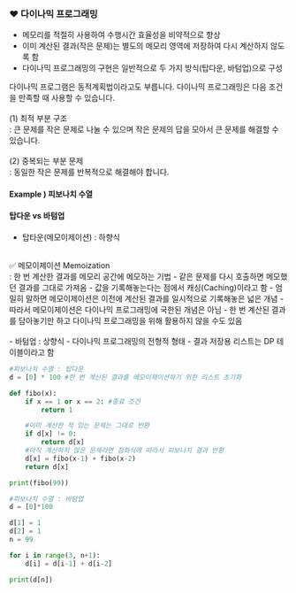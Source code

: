 ### ❤ 다이나믹 프로그래밍
- 메모리를 적절히 사용하여 수행시간 효율성을 비약적으로 향상
- 이미 계산된 결과(작은 문제)는 별도의 메모리 영역에 저장하여 다시 계산하지 않도록 함
- 다이나믹 프로그래밍의 구현은 일반적으로 두 가지 방식(탑다운, 바텀업)으로 구성

다이나믹 프로그램은 동적계획법이라고도 부릅니다.
다이나믹 프로그래밍은 다음 조건을 만족할 때 사용할 수 있습니다.<br>
<br>
(1) 최적 부분 구조 <br>
: 큰 문제를 작은 문제로 나눌 수 있으며 작은 문제의 답을 모아서 큰 문제를 해결할 수 있습니다.
<br>
<br>
(2) 중복되는 부분 문제 <br>
: 동일한 작은 문제를 반복적으로 해결해야 합니다.

#### Example ) 피보나치 수열

#### 탑다운 vs 바텀업
- 탑타운(메모이제이션) : 하향식 
<br>
✅ 메모이제이션 Memoization
<br> : 한 번 계산한 결과를 메모리 공간에 메모하는 기법
  - 같은 문제를 다시 호출하면 메모했던 결과를 그대로 가져옴
  - 값을 기록해놓는다는 점에서 캐싱(Caching)이라고 함
  - 엄밀히 말하면 메모이제이션은 이전에 계산된 결과를 일시적으로 기록해놓은 넓은 개념
  - 따라서 메모이제이션은 다이나믹 프로그래밍에 국한된 개념은 아님
  - 한 번 계산된 결과를 담아놓기만 하고 다이나믹 프로그래밍을 위해 활용하지 않을 수도 있음
<br>
<br>
- 바텀업 : 상향식
  - 다이나믹 프로그래밍의 전형적 형태
  - 결과 저장용 리스트는 DP 테이블이라고 함

```python
#피보나치 수열 : 탑다운
d = [0] * 100 #한 번 계산된 결과를 메모이제이션하기 위한 리스트 초기화

def fibo(x):
    if x == 1 or x == 2: #종료 조건
        return 1

    #이미 계산한 적 있는 문제는 그대로 반환
    if d[x] != 0:
        return d[x]
    #아직 계산하지 않은 문제라면 점화식에 따라서 피보나치 결과 반환
    d[x] = fibo(x-1) + fibo(x-2)
    return d[x]

print(fibo(99))
```

```python
#피보나치 수열 : 바텀업
d = [0]*100

d[1] = 1
d[2] = 1
n = 99

for i in range(3, n+1):
    d[i] = d[i-1] + d[i-2]

print(d[n])
```

